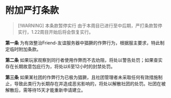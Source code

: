 # 附加严打条款

> [!WARNING] 本条款暂停实行
> 由于本周目已进行至中后期，严打条款暂停实行，1.22周目开始后将会恢复实行。

**第一条** 为有效整治Friend-友谊服务器中猖獗的作弊行为，根据服主要求，特此制定临时附加条款。

**第二条** 如果玩家观察到同行者使用作弊而不去劝阻，将处以警告处罚；如果查实存在长期故意包庇行为，将处以6至12小时的封禁处罚。

**第三条** 如果某社团的作弊行为已极为猖獗，且社团管理者未采取任何有效措施制止，导致此类行为长期存在并造成恶劣影响的，将处以解散社团的处罚。社团在被解散后，需等待15天才能重新申请建立。
